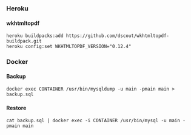 ### Heroku
#### wkhtmltopdf
    heroku buildpacks:add https://github.com/dscout/wkhtmltopdf-buildpack.git
    heroku config:set WKHTMLTOPDF_VERSION="0.12.4"

### Docker
#### Backup
    docker exec CONTAINER /usr/bin/mysqldump -u main -pmain main > backup.sql

#### Restore
    cat backup.sql | docker exec -i CONTAINER /usr/bin/mysql -u main -pmain main
